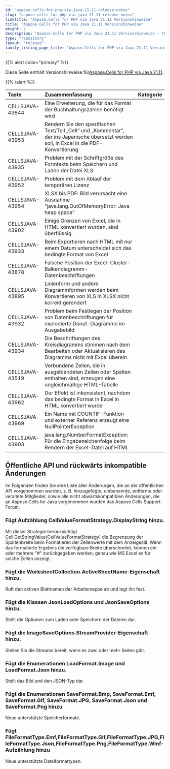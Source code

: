 ```yaml
---
id: "aspose-cells-for-php-via-java-21-11-release-notes"
slug: "aspose-cells-for-php-via-java-21-11-release-notes"
linktitle: "Aspose.Cells for PHP via Java 21.11 Versionshinweise"
title: "Aspose.Cells for PHP via Java 21.11 Versionshinweise"
weight: 2
description: "Aspose.Cells for PHP via Java 21.11 Versionshinweise – the latest updates and fixes."
type: "repository"
layout: "release"
family_listing_page_title: "Aspose.Cells for PHP via Java 21.11 Versionshinweise"
---
```

{{% alert color="primary" %}}

 Diese Seite enthält Versionshinweise für[Aspose.Cells for PHP via Java 21.11](https://releases.aspose.com/cells/php/new-releases/aspose.cells-for-php-via-java-21.11/).

{{% /alert %}}

|**Taste**|**Zusammenfassung**|**Kategorie**|
|:- |:- |:- |
|CELLSJAVA-43844| Eine Erweiterung, die für das Format der Buchhaltungszahlen benötigt wird|
|CELLSJAVA-43953|Rendern Sie den spezifischen Text/Teil „Cell“ und „Kommentar“, der ins Japanische übersetzt werden soll, in Excel in die PDF-Konvertierung|
|CELLSJAVA-43935|Problem mit der Schriftgröße des Formtexts beim Speichern und Laden der Datei XLS|
|CELLSJAVA-43952|Problem mit dem Ablauf der temporären Lizenz|
|CELLSJAVA-43954|XLSX bis PDF: Bild verursacht eine Ausnahme "java.lang.OutOfMemoryError: Java heap space"|
|CELLSJAVA-43902|Einige Grenzen von Excel, die in HTML konvertiert wurden, sind überflüssig|
|CELLSJAVA-43933|Beim Exportieren nach HTML mit nur einem Datum unterscheidet sich das bedingte Format von Excel|
|CELLSJAVA-43878| Falsche Position der Excel-Cluster-Balkendiagramm-Datenbeschriftungen|
|CELLSJAVA-43895|Linienform und andere Diagrammformen werden beim Konvertieren von XLS in XLSX nicht korrekt gerendert|
|CELLSJAVA-43932|Problem beim Festlegen der Position von Datenbeschriftungen für explodierte Donut-Diagramme im Ausgabebild|
|CELLSJAVA-43934|Die Beschriftungen des Kreisdiagramms stimmen nach dem Bearbeiten oder Aktualisieren des Diagramms nicht mit Excel überein|
|CELLSJAVA-43519|Verbundene Zellen, die in ausgeblendeten Zeilen oder Spalten enthalten sind, erzeugen eine ungleichmäßige HTML-Tabelle|
|CELLSJAVA-43962|Der Effekt ist inkonsistent, nachdem das bedingte Format in Excel in HTML konvertiert wurde|
|CELLSJAVA-43969|Ein Name mit COUNTIF-Funktion und externer Referenz erzeugt eine NullPointerException|
|CELLSJAVA-43903|java.lang.NumberFormatException: Für die Eingabezeichenfolge beim Rendern der Excel-Datei auf HTML|

## **Öffentliche API und rückwärts inkompatible Änderungen**

Im Folgenden finden Sie eine Liste aller Änderungen, die an der öffentlichen API vorgenommen wurden, z. B. hinzugefügte, umbenannte, entfernte oder veraltete Mitglieder, sowie alle nicht abwärtskompatiblen Änderungen, die an Aspose.Cells for Java vorgenommen wurden das Aspose.Cells Support-Forum.

### **Fügt Aufzählung CellValueFormatStrategy.DisplayString hinzu.**

Mit dieser Strategie berücksichtigt Cell.GetStringValue(CellValueFormatStrategy) die Begrenzung der Spaltenbreite beim Formatieren der Zellenwerte mit dem Anzeigestil. Wenn das formatierte Ergebnis die verfügbare Breite überschreitet, können ein oder mehrere "#" zurückgegeben werden, genau wie MS Excel es für solche Zellen anzeigt.

### **Fügt die WorksheetCollection.ActiveSheetName-Eigenschaft hinzu.**

Ruft den aktiven Blattnamen der Arbeitsmappe ab und legt ihn fest.

### **Fügt die Klassen JsonLoadOptions und JsonSaveOptions hinzu.**

Stellt die Optionen zum Laden oder Speichern der Dateien dar.

### **Fügt die ImageSaveOptions.StreamProvider-Eigenschaft hinzu.**

Stellen Sie die Streams bereit, wenn es zwei oder mehr Seiten gibt.

### **Fügt die Enumerationen LoadFormat.Image und LoadFormat.Json hinzu.**

Stellt das Bild und den JSON-Typ dar.

### **Fügt die Enumerationen SaveFormat.Bmp, SaveFormat.Emf, SaveFormat.Gif, SaveFormat.JPG, SaveFormat.Json und SaveFormat.Png hinzu**

Neue unterstützte Speicherformate.

### **Fügt FileFormatType.Emf,FileFormatType.Gif,FileFormatType.JPG,FileFormatType.Json,FileFormatType.Png,FileFormatType.Wmf-Aufzählung hinzu**

Neue unterstützte Dateiformattypen.


